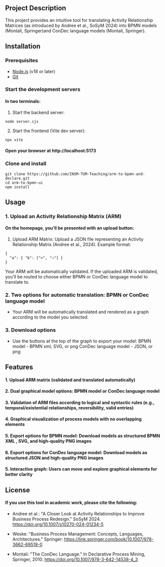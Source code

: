 ## Project Description

This project provides an intuitive tool for translating Activity Relationship Matrices (as introduced by Andree et al., SoSyM 2024) into BPMN models (Montali, Springer)and ConDec language models (Montali, Springer). 


## Installation

### Prerequisites
- [Node.js](https://nodejs.org/en/) (v18 or later)
- [Git](https://git-scm.com/)

### Start the development servers
#### In two terminals:
1. Start the backend server:
```
node server.cjs
```

2. Start the frontend (Vite dev server):
```
npx vite
```
#### Open your browser at http://localhost:5173

### Clone and install
```
git clone https://github.com/INSM-TUM-Teaching/arm-to-bpmn-and-declare.git
cd arm-to-bpmn-ui
npm install
```

## Usage

### 1. Upload an Activity Relationship Matrix (ARM)

#### On the homepage, you'll be presented with an upload button:
1. Upload ARM Matrix: Upload a JSON file representing an Activity Relationship Matrix (Andree et al., 2024).
Example format:
```
{
  "a": { "b": ["<", "⇒"] }
}
```
Your ARM will be automatically validated. If the uploaded ARM is validated, you'll be routed to choose either BPMN or ConDec language model to translate to.

### 2. Two options for automatic translation: BPMN or ConDec language model
- Your ARM will be automatically translated and rendered as a graph according to the model you selected.

### 3. Download options
- Use the buttons at the top of the graph to export your model:
    BPMN model - BPMN xml, SVG, or png
    ConDec language model - JSON, or png


## Features

#### 1. Upload **ARM matrix** (validated and translated automatically)
#### 2. Dual graphical model options: BPMN model or ConDec language model
#### 3. Validation of ARM files according to logical and syntactic rules (e.g., temporal/existential relationships, reversibility, valid entries)
#### 4. Graphical visualization of process models with no overlapping elements
#### 5. Export options for BPMN model: Download models as structured BPMN XML , SVG, and high-quality PNG images
#### 6. Export options for ConDec language model: Download models as structured JSON and high-quality PNG images
#### 5. Interactive graph: Users can move and explore graphical elements for better clarity


## License

#### If you use this tool in academic work, please cite the following:
- Andree et al.: "A Closer Look at Activity Relationships to Improve Business Process Redesign." SoSyM 2024. https://doi.org/10.1007/s10270-024-01234-5

- Weske: "Business Process Management: Concepts, Languages, Architectures." Springer: https://link.springer.com/book/10.1007/978-3662-69518-0

- Montali: "The ConDec Language." In Declarative Process Mining, Springer, 2010. https://doi.org/10.1007/978-3-642-14538-4_3

